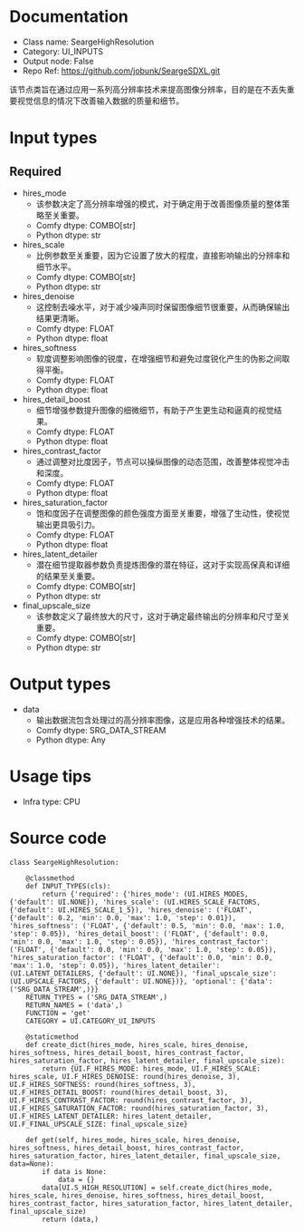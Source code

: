 # Documentation
- Class name: SeargeHighResolution
- Category: UI_INPUTS
- Output node: False
- Repo Ref: https://github.com/jobunk/SeargeSDXL.git

该节点类旨在通过应用一系列高分辨率技术来提高图像分辨率，目的是在不丢失重要视觉信息的情况下改善输入数据的质量和细节。

# Input types
## Required
- hires_mode
    - 该参数决定了高分辨率增强的模式，对于确定用于改善图像质量的整体策略至关重要。
    - Comfy dtype: COMBO[str]
    - Python dtype: str
- hires_scale
    - 比例参数至关重要，因为它设置了放大的程度，直接影响输出的分辨率和细节水平。
    - Comfy dtype: COMBO[str]
    - Python dtype: str
- hires_denoise
    - 这控制去噪水平，对于减少噪声同时保留图像细节很重要，从而确保输出结果更清晰。
    - Comfy dtype: FLOAT
    - Python dtype: float
- hires_softness
    - 软度调整影响图像的锐度，在增强细节和避免过度锐化产生的伪影之间取得平衡。
    - Comfy dtype: FLOAT
    - Python dtype: float
- hires_detail_boost
    - 细节增强参数提升图像的细微细节，有助于产生更生动和逼真的视觉结果。
    - Comfy dtype: FLOAT
    - Python dtype: float
- hires_contrast_factor
    - 通过调整对比度因子，节点可以操纵图像的动态范围，改善整体视觉冲击和深度。
    - Comfy dtype: FLOAT
    - Python dtype: float
- hires_saturation_factor
    - 饱和度因子在调整图像的颜色强度方面至关重要，增强了生动性，使视觉输出更具吸引力。
    - Comfy dtype: FLOAT
    - Python dtype: float
- hires_latent_detailer
    - 潜在细节提取器参数负责提炼图像的潜在特征，这对于实现高保真和详细的结果至关重要。
    - Comfy dtype: COMBO[str]
    - Python dtype: str
- final_upscale_size
    - 该参数定义了最终放大的尺寸，这对于确定最终输出的分辨率和尺寸至关重要。
    - Comfy dtype: COMBO[str]
    - Python dtype: str

# Output types
- data
    - 输出数据流包含处理过的高分辨率图像，这是应用各种增强技术的结果。
    - Comfy dtype: SRG_DATA_STREAM
    - Python dtype: Any

# Usage tips
- Infra type: CPU

# Source code
```
class SeargeHighResolution:

    @classmethod
    def INPUT_TYPES(cls):
        return {'required': {'hires_mode': (UI.HIRES_MODES, {'default': UI.NONE}), 'hires_scale': (UI.HIRES_SCALE_FACTORS, {'default': UI.HIRES_SCALE_1_5}), 'hires_denoise': ('FLOAT', {'default': 0.2, 'min': 0.0, 'max': 1.0, 'step': 0.01}), 'hires_softness': ('FLOAT', {'default': 0.5, 'min': 0.0, 'max': 1.0, 'step': 0.05}), 'hires_detail_boost': ('FLOAT', {'default': 0.0, 'min': 0.0, 'max': 1.0, 'step': 0.05}), 'hires_contrast_factor': ('FLOAT', {'default': 0.0, 'min': 0.0, 'max': 1.0, 'step': 0.05}), 'hires_saturation_factor': ('FLOAT', {'default': 0.0, 'min': 0.0, 'max': 1.0, 'step': 0.05}), 'hires_latent_detailer': (UI.LATENT_DETAILERS, {'default': UI.NONE}), 'final_upscale_size': (UI.UPSCALE_FACTORS, {'default': UI.NONE})}, 'optional': {'data': ('SRG_DATA_STREAM',)}}
    RETURN_TYPES = ('SRG_DATA_STREAM',)
    RETURN_NAMES = ('data',)
    FUNCTION = 'get'
    CATEGORY = UI.CATEGORY_UI_INPUTS

    @staticmethod
    def create_dict(hires_mode, hires_scale, hires_denoise, hires_softness, hires_detail_boost, hires_contrast_factor, hires_saturation_factor, hires_latent_detailer, final_upscale_size):
        return {UI.F_HIRES_MODE: hires_mode, UI.F_HIRES_SCALE: hires_scale, UI.F_HIRES_DENOISE: round(hires_denoise, 3), UI.F_HIRES_SOFTNESS: round(hires_softness, 3), UI.F_HIRES_DETAIL_BOOST: round(hires_detail_boost, 3), UI.F_HIRES_CONTRAST_FACTOR: round(hires_contrast_factor, 3), UI.F_HIRES_SATURATION_FACTOR: round(hires_saturation_factor, 3), UI.F_HIRES_LATENT_DETAILER: hires_latent_detailer, UI.F_FINAL_UPSCALE_SIZE: final_upscale_size}

    def get(self, hires_mode, hires_scale, hires_denoise, hires_softness, hires_detail_boost, hires_contrast_factor, hires_saturation_factor, hires_latent_detailer, final_upscale_size, data=None):
        if data is None:
            data = {}
        data[UI.S_HIGH_RESOLUTION] = self.create_dict(hires_mode, hires_scale, hires_denoise, hires_softness, hires_detail_boost, hires_contrast_factor, hires_saturation_factor, hires_latent_detailer, final_upscale_size)
        return (data,)
```